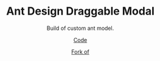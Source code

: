 <h1 align="center">Ant Design Draggable Modal</h1>

<div align="center">

Build of custom ant model.

[Code](https://github.com/JozefKamensky/ant-design-draggable-modal)

[Fork of](https://github.com/DylanVann/ant-design-draggable-modal)
</div>
